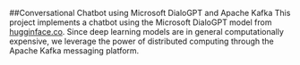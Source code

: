 ##Conversational Chatbot using Microsoft DialoGPT and Apache Kafka
This project implements a chatbot using the Microsoft DialoGPT model from [hugginface.co](https://huggingface.co/microsoft/DialoGPT-medium). Since deep learning models are in general computationally expensive, we leverage the power of distributed computing through the Apache Kafka messaging platform.  